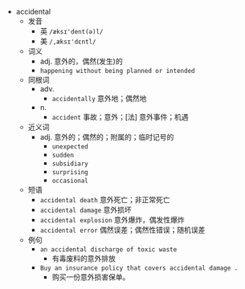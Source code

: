 - accidental
  - 发音
    - 英 `/æksɪ'dent(ə)l/`
    - 美 `/,æksɪ'dɛntl/`
  - 词义
    - adj. 意外的，偶然(发生)的
    - `happening without being planned or intended`
  - 同根词
    - adv.
      - `accidentally` 意外地；偶然地
    - n.
      - `accident` 事故；意外；[法] 意外事件；机遇
  - 近义词
    - adj. 意外的；偶然的；附属的；临时记号的
      - `unexpected`
      - `sudden`
      - `subsidiary`
      - `surprising`
      - `occasional`
  - 短语
    - `accidental death` 意外死亡；非正常死亡 
    - `accidental damage` 意外损坏 
    - `accidental explosion` 意外爆炸，偶发性爆炸 
    - `accidental error` 偶然误差；偶然性错误；随机误差 
  - 例句
    - `an accidental discharge of toxic waste`
      - 有毒废料的意外排放
    - `Buy an insurance policy that covers accidental damage .`
      - 购买一份意外损害保单。

